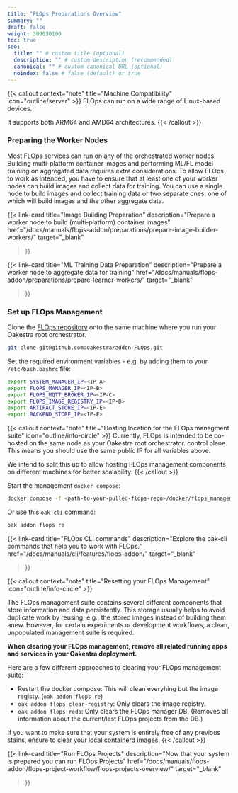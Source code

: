 ```yaml
---
title: "FLOps Preparations Overview"
summary: ""
draft: false
weight: 309030100
toc: true
seo:
  title: "" # custom title (optional)
  description: "" # custom description (recommended)
  canonical: "" # custom canonical URL (optional)
  noindex: false # false (default) or true
---
```


{{< callout context="note" title="Machine Compatibility" icon="outline/server" >}}
  FLOps can run on a wide range of Linux-based devices.

  It supports both ARM64 and AMD64 architectures.
{{< /callout >}}

### Preparing the Worker Nodes

Most FLOps services can run on any of the orchestrated worker nodes.
Building multi-platform container images and performing ML/FL model training on aggregated data requires extra considerations.
To allow FLOps to work as intended, you have to ensure that at least one of your worker nodes can build images and collect data for training.
You can use a single node to build images and collect training data or two separate ones, one of which will build images and the other aggregate data.

{{< link-card
  title="Image Building Preparation"
  description="Prepare a worker node to build (multi-platform) container images"
  href="/docs/manuals/flops-addon/preparations/prepare-image-builder-workers/"
  target="_blank"
>}}

{{< link-card
  title="ML Training Data Preparation"
  description="Prepare a worker node to aggregate data for training" 
  href="/docs/manuals/flops-addon/preparations/prepare-learner-workers/"
  target="_blank"
>}}

### Set up FLOps Management

Clone the [FLOps repository](https://github.com/oakestra/addon-FLOps) onto the same machine where you run your Oakestra root orchestrator.
```bash
git clone git@github.com:oakestra/addon-FLOps.git 
```

Set the required environment variables - e.g. by adding them to your `/etc/bash.bashrc` file:
```bash
export SYSTEM_MANAGER_IP=<IP-A>
export FLOPS_MANAGER_IP=<IP-B>
export FLOPS_MQTT_BROKER_IP=<IP-C>
export FLOPS_IMAGE_REGISTRY_IP=<IP-D>
export ARTIFACT_STORE_IP=<IP-E>
export BACKEND_STORE_IP=<IP-F>
```

{{< callout context="note" title="Hosting location for the FLOps managment suite" icon="outline/info-circle" >}}
  Currently, FLOps is intended to be co-hosted on the same node as your Oakestra root orchestrator.
control plane.
  This means you should use the same public IP for all variables above.

  We intend to split this up to allow hosting FLOps management components on different machines for better scalability.
{{< /callout >}}


Start the management `docker compose`:
```bash
docker compose -f <path-to-your-pulled-flops-repo>/docker/flops_management.docker_compose.yml up --build -d
```
Or use this `oak-cli` command:
```bash
oak addon flops re
```

{{< link-card
  title="FLOps CLI commands"
  description="Explore the oak-cli commands that help you to work with FLOps." 
  href="/docs/manuals/cli/features/flops-addon/"
  target="_blank"
>}}

{{< callout context="note" title="Resetting your FLOps Management" icon="outline/info-circle" >}}

  The FLOps management suite contains several different components that store information and data persistently.
  This storage usually helps to avoid duplicate work by reusing, e.g., the stored images instead of building them anew.
  However, for certain experiments or development workflows, a clean, unpopulated management suite is required.

  **When clearing your FLOps management, remove all related running apps and services in your Oakestra deployment.**

  Here are a few different approaches to clearing your FLOps management suite:
  - Restart the docker compose: This will clean everyhing but the image registy. (`oak addon flops re`)
  - `oak addon flops clear-registry`: Only clears the image registry.
  - `oak addon flops redb`: Only clears the FLOps manager DB. (Removes all information about the current/last FLOps projects from the DB.)

  If you want to make sure that your system is entirely free of any previous stains, ensure to [clear your local containerd images](/docs/manuals/cli/features/worker-node/).
{{< /callout >}}

{{< link-card
  title="Run FLOps Projects"
  description="Now that your system is prepared you can run FLOps Projects"
  href="/docs/manuals/flops-addon/flops-project-workflow/flops-projects-overview/"
  target="_blank"
>}}

